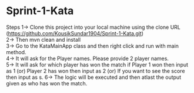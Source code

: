 # Sprint-1-Kata

Steps
1-> Clone this project into your local machine using the clone URL (https://github.com/KousikSundar1904/Sprint-1-Kata.git) </br>
2-> Then mvn clean and install </br>
3-> Go to the KataMainApp class and then right click and run with main method. </br>
4-> It will ask for the Player names. Please provide 2 player names. </br>
5-> It will ask for which player has won the match if Player 1 won then input as 1 (or) Player 2 has won then input as 2 (or)
    If you want to see the score then input as s.
6-> The logic will be executed and then atlast the output given as who has won the match.

